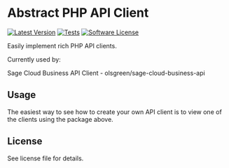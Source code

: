  # Abstract PHP API Client
[![Latest Version](https://img.shields.io/github/release/olsgreen/autotrader-api.svg?style=flat-square)](https://github.com/olsgreen/adobe-sign-api/releases)
[![Tests](https://github.com/olsgreen/autotrader-api/workflows/Tests/badge.svg)](https://github.com/olsgreen/autotrader-api/actions)
[![Software License](https://img.shields.io/badge/license-MIT-brightgreen.svg?style=flat-square)](LICENSE.md)

Easily implement rich PHP API clients.

Currently used by:

Sage Cloud Business API Client - olsgreen/sage-cloud-business-api 

## Usage

The easiest way to see how to create your own API client is to view one of the clients using the package above.

## License
See license file for details.